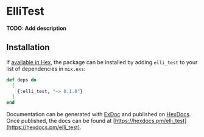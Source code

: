 # ElliTest

**TODO: Add description**

## Installation

If [available in Hex](https://hex.pm/docs/publish), the package can be installed
by adding `elli_test` to your list of dependencies in `mix.exs`:

```elixir
def deps do
  [
    {:elli_test, "~> 0.1.0"}
  ]
end
```

Documentation can be generated with [ExDoc](https://github.com/elixir-lang/ex_doc)
and published on [HexDocs](https://hexdocs.pm). Once published, the docs can
be found at [https://hexdocs.pm/elli_test](https://hexdocs.pm/elli_test).

